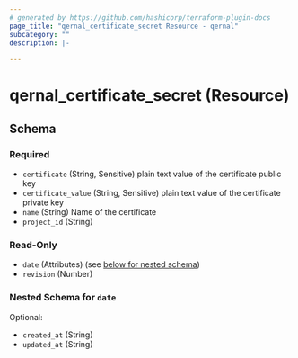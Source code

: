 ```yaml
---
# generated by https://github.com/hashicorp/terraform-plugin-docs
page_title: "qernal_certificate_secret Resource - qernal"
subcategory: ""
description: |-
  
---
```


# qernal_certificate_secret (Resource)





<!-- schema generated by tfplugindocs -->
## Schema

### Required

- `certificate` (String, Sensitive) plain text value of the certificate public key
- `certificate_value` (String, Sensitive) plain text value of the certificate private key
- `name` (String) Name of the certificate
- `project_id` (String)

### Read-Only

- `date` (Attributes) (see [below for nested schema](#nestedatt--date))
- `revision` (Number)

<a id="nestedatt--date"></a>
### Nested Schema for `date`

Optional:

- `created_at` (String)
- `updated_at` (String)
